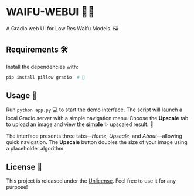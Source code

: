 # WAIFU-WEBUI 🌸✨

A Gradio web UI for Low Res Waifu Models. 🖼️

## Requirements 🛠️

Install the dependencies with:

```bash
pip install pillow gradio  # 🔧
```

## Usage 🚀

Run `python app.py` 💻 to start the demo interface. The script will launch a
local Gradio server with a simple navigation menu. Choose the **Upscale** tab
to upload an image and view the **simple** ✨ upscaled result. 🎉

The interface presents three tabs—*Home*, *Upscale*, and *About*—allowing quick
navigation. The **Upscale** button doubles the size of your image using a
placeholder algorithm.

## License 📝

This project is released under the [Unlicense](LICENSE). Feel free to use it
for any purpose!


